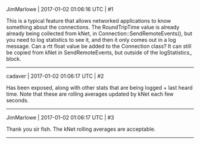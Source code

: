 JimMarlowe | 2017-01-02 01:06:16 UTC | #1

This is a typical feature that allows networked applications to know something about the connections. 
The RoundTripTime value is already already being collected from kNet, in Connection::SendRemoteEvents(), but you need to log statistics to see it, and then it only comes out in a log message. Can a rtt float value be added to the Connection class? It can still be copied from kNet in SendRemoteEvents, but outside of the logStatistics_ block.

-------------------------

cadaver | 2017-01-02 01:06:17 UTC | #2

Has been exposed, along with other stats that are being logged + last heard time. Note that these are rolling averages updated by kNet each few seconds.

-------------------------

JimMarlowe | 2017-01-02 01:06:17 UTC | #3

Thank you sir fish. The kNet rolling averages are acceptable.

-------------------------

